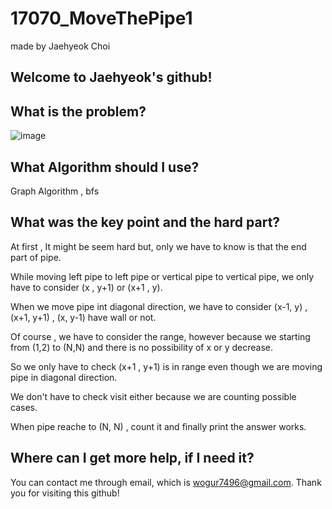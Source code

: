 # 17070_MoveThePipe1

made by Jaehyeok Choi

## Welcome to Jaehyeok's github!

## What is the problem?

![image](https://github.com/Choi-JaeHyeok-21500749/17070_MoveThePipe1/blob/main/17070_pro.PNG)

## What Algorithm should I use?

Graph Algorithm , bfs

## What was the key point and the hard part?

At first , It might be seem hard but, only we have to know is that the end part of pipe.

While moving left pipe to left pipe or vertical pipe to vertical pipe, we only have to consider (x , y+1) or (x+1 , y).

When we move pipe int diagonal direction, we have to consider (x-1, y) , (x+1, y+1) , (x, y-1) have wall or not.

Of course , we have to consider the range, however because we starting from (1,2) to (N,N) and there is no possibility of x or y decrease. 

So we only have to check (x+1 , y+1) is in range even though we are moving pipe in diagonal direction.

We don't have to check visit either because we are counting possible cases.

When pipe reache to (N, N) , count it and finally print the answer works.

## Where can I get more help, if I need it?

You can contact me through email, which is wogur7496@gmail.com.
Thank you for visiting this github!
